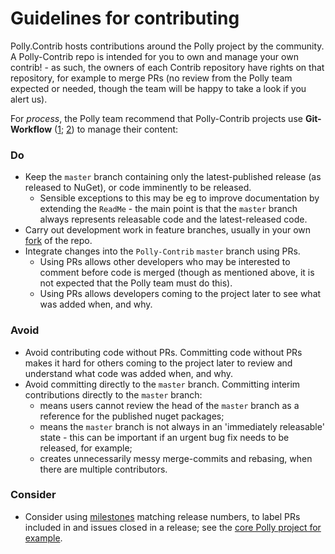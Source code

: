 # Guidelines for contributing

Polly.Contrib hosts contributions around the Polly project by the community.  A Polly-Contrib repo is intended for you to own and manage your own contrib! - as such, the owners of each Contrib repository have rights on that repository, for example to merge PRs (no review from the Polly team expected or needed, though the team will be happy to take a look if you alert us).


For _process_, the Polly team recommend that Polly-Contrib projects use **Git-Workflow** ([1](https://guides.github.com/introduction/flow/index.html); [2](https://github.com/App-vNext/Polly/wiki/Git-Workflow)) to manage their content:

### Do

+ Keep the `master` branch containing only the latest-published release (as released to NuGet), or code imminently to be released.  
  - Sensible exceptions to this may be eg to improve documentation by extending the `ReadMe` - the main point is that the `master` branch always represents releasable code and the latest-released code.
+ Carry out development work in feature branches, usually in your own [fork](https://help.github.com/en/github/getting-started-with-github/fork-a-repo) of the repo.
+ Integrate changes into the `Polly-Contrib` `master` branch using PRs.
  - Using PRs allows other developers who may be interested to comment before code is merged (though as mentioned above, it is not expected that the Polly team must do this).
  - Using PRs allows developers coming to the project later to see what was added when, and why.

### Avoid

+ Avoid contributing code without PRs.  Committing code without PRs makes it hard for others coming to the project later to review and understand what code was added when, and why.
+ Avoid committing directly to the `master` branch.  Committing interim contributions directly to the `master` branch:
  - means users cannot review the head of the `master` branch as a reference for the published nuget packages;
  - means the `master` branch is not always in an 'immediately releasable' state - this can be important if an urgent bug fix needs to be released, for example;
  - creates unnecessarily messy merge-commits and rebasing, when there are multiple contributors.

### Consider

+ Consider using [milestones](https://help.github.com/en/github/managing-your-work-on-github/about-milestones) matching release numbers, to label PRs included in and issues closed in a release; see the [core Polly project for example](https://github.com/App-vNext/Polly/milestones?state=closed).
